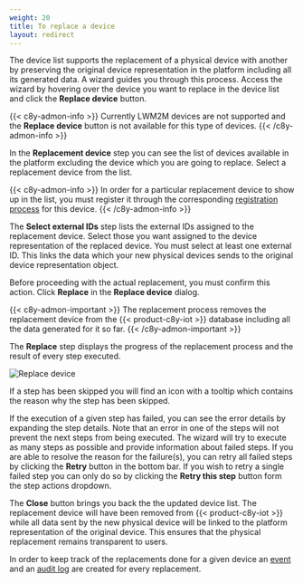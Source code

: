 ```yaml
---
weight: 20
title: To replace a device
layout: redirect
---
```


The device list supports the replacement of a physical device with another by preserving the original device representation in the platform including all its generated data. A wizard guides you through this process. Access the wizard by hovering over the device you want to replace in the device list and click the **Replace device** button.

{{< c8y-admon-info >}}
Currently LWM2M devices are not supported and the **Replace device** button is not available for this type of devices.
{{< /c8y-admon-info >}}

In the **Replacement device** step you can see the list of devices available in the platform excluding the device which you are going to replace. Select a replacement device from the list.

{{< c8y-admon-info >}}
In order for a particular replacement device to show up in the list, you must register it through the corresponding [registration process](/device-management-application/registering-devices/) for this device.
{{< /c8y-admon-info >}}

The **Select external IDs** step lists the external IDs assigned to the replacement device. Select those you want assigned to the device representation of the replaced device. You must select at least one external ID. This links the data which your new physical devices sends to the original device representation object.

Before proceeding with the actual replacement, you must confirm this action. Click **Replace** in the **Replace device** dialog.

{{< c8y-admon-important >}}
The replacement process removes the replacement device from the {{< product-c8y-iot >}} database including all the data generated for it so far.
{{< /c8y-admon-important >}}

The **Replace** step displays the progress of the replacement process and the result of every step executed.

![Replace device](/images/users-guide/DeviceManagement/devmgmt-replace-device-wizard.png)<br>

If a step has been skipped you will find an icon with a tooltip which contains the reason why the step has been skipped.

If the execution of a given step has failed, you can see the error details by expanding the step details. Note that an error in one of the steps will not prevent the next steps from being executed. The wizard will try to execute as many steps as possible and provide information about failed steps. If you are able to resolve the reason for the failure(s), you can retry all failed steps by clicking the **Retry** button in the bottom bar. If you wish to retry a single failed step you can only do so by clicking the **Retry this step** button form the step actions dropdown.

The **Close** button brings you back the the updated device list. The replacement device will have been removed from {{< product-c8y-iot >}} while all data sent by the new physical device will be linked to the platform representation of the original device. This ensures that the physical replacement remains transparent to users.

In order to keep track of the replacements done for a given device an [event](/device-management-application/viewing-device-details/#events) and an [audit log](/standard-tenant/audit-logs/) are created for every replacement.
